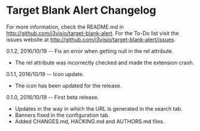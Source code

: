 Target Blank Alert Changelog
============================

For more information, check the README.md in <http://github.com/i3visio/target-blank-alert>. For the To-Do list visit the issues website at <http://github.com/i3visio/target-blank-alert/issues>.

0.1.2, 2016/10/19 -- Fix an error when getting null in the rel attribute.
- The rel attribute was incorrectly checked and made the extension crash.

0.1.1, 2016/10/19 -- Icon update.
- The icon has been updated for the release.

0.1.0, 2016/10/19 -- First beta release.
- Updates in the way in which the URL is generated in the search tab.
- Banners fixed in the configuration tab.
- Added CHANGES.md, HACKING.md and AUTHORS.md files.
